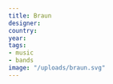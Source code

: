 ```yaml
---
title: Braun
designer: 
country: 
year: 
tags:
- music
- bands
image: "/uploads/braun.svg"
---
```



